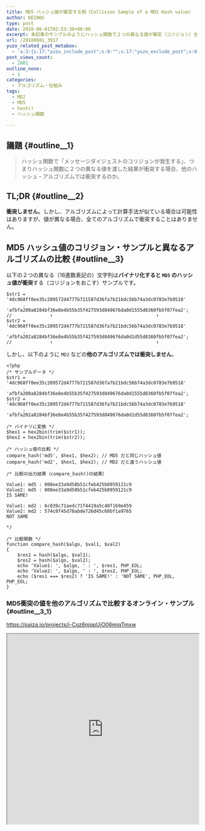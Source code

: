 ```yaml
---
title: MD5 ハッシュ値が衝突する例（Collision Sample of a MD5 Hash value）
author: KEINOS
type: post
date: 2018-06-01T02:53:30+00:00
excerpt: 本記事のサンプルのようにハッシュ関数で２つの異なる値が衝突（コリジョン）を起こしても、アルゴリズムが異なればコリジョンをおこしません。
url: /20180601_3917
yuzo_related_post_metabox:
  - 'a:3:{s:17:"yuzo_include_post";s:0:"";s:17:"yuzo_exclude_post";s:0:"";s:21:"yuzo_disabled_related";N;}'
post_views_count:
  - 2801
outline_none:
  - 1
categories:
  - アルゴリズム・仕組み
tags:
  - MD2
  - MD5
  - hash()
  - ハッシュ関数

---
```

## 議題 {#outline__1}

> ハッシュ関数で「メッセージダイジェストのコリジョンが発生する」、つまりハッシュ関数に２つの異なる値を渡した結果が衝突する場合、他のハッシュ・アルゴリズムでは衝突するのか。 

## TL;DR {#outline__2}

**衝突しません**。しかし、アルゴリズムによって計算手法が似ている場合は可能性はありますが、値が異なる場合、全てのアルゴリズムで衝突することはありません。

## MD5 ハッシュ値のコリジョン・サンプルと異なるアルゴリズムの比較 {#outline__3}

以下の２つの異なる（16進数表記の）文字列は**バイナリ化すると `MD5` のハッシュ値が衝突**する（コリジョンをおこす）サンプルです。

    $str1 = '4dc968ff0ee35c209572d4777b721587d36fa7b21bdc56b74a3dc0783e7b9518'
          . 'afbfa200a8284bf36e8e4b55b35f427593d849676da0d1555d8360fb5f07fea2';
    //              ↑                                      ↑
    $str2 = '4dc968ff0ee35c209572d4777b721587d36fa7b21bdc56b74a3dc0783e7b9518'
          . 'afbfa202a8284bf36e8e4b55b35f427593d849676da0d1d55d8360fb5f07fea2';
    //              ↑                                      ↑
    

しかし、以下のように `MD2` などの**他のアルゴリズムでは衝突しません**。

<pre><code class="language-php">&lt;?php
/* サンプルデータ */
$str1 = '4dc968ff0ee35c209572d4777b721587d36fa7b21bdc56b74a3dc0783e7b9518'
      . 'afbfa200a8284bf36e8e4b55b35f427593d849676da0d1555d8360fb5f07fea2';
$str2 = '4dc968ff0ee35c209572d4777b721587d36fa7b21bdc56b74a3dc0783e7b9518'
      . 'afbfa202a8284bf36e8e4b55b35f427593d849676da0d1d55d8360fb5f07fea2';

/* バイナリに変換 */
$hex1 = hex2bin(trim($str1));
$hex2 = hex2bin(trim($str2));

/* ハッシュ値の比較 */
compare_hash('md5', $hex1, $hex2); // MD5 だと同じハッシュ値
compare_hash('md2', $hex1, $hex2); // MD2 だと違うハッシュ値

/* 比較の出力結果（compare_hash()の結果）

Value1: md5 : 008ee33a9d58b51cfeb425b0959121c9
Value2: md5 : 008ee33a9d58b51cfeb425b0959121c9
IS SAME!

Value1: md2 : 6c039c71aedc71f4419a5c40f169e459
Value2: md2 : 574c8f45d78abde726d45c68bf1a9765
NOT SAME

*/

/* 比較関数 */
function compare_hash($algo, $val1, $val2)
{
    $res1 = hash($algo, $val1);
    $res2 = hash($algo, $val2);
    echo 'Value1: ', $algo, ' : ', $res1, PHP_EOL;
    echo 'Value2: ', $algo, ' : ', $res2, PHP_EOL;
    echo ($res1 === $res2) ? 'IS SAME!' : 'NOT SAME', PHP_EOL, PHP_EOL;
}
</code></pre>

### MD5衝突の値を他のアルゴリズムで比較するオンライン・サンプル {#outline__3_1}

https://paiza.io/projects/i-Coz6njqpUjO06miqTmxw

<iframe src="https://paiza.io/projects/e/i-Coz6njqpUjO06miqTmxw?theme=terminal" width="100%" height="500" scrolling="no" seamless="seamless"></iframe>